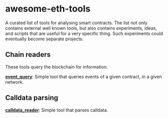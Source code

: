 # awesome-eth-tools
A curated list of tools for analysing smart contracts. The list not only contains external well known tools, but also contains experiments, ideas, and scripts that are useful for a very specific thing. Such experiments could eventually become separate projects.

## Chain readers

These tools query the blockchain for information.

**[event_query](https://github.com/ajsantander/awesome-eth-tools/tree/master/event_query)**:
Simple tool that queries events of a given contract, in a given network.

## Calldata parsing

**[calldata_reader](https://github.com/ajsantander/awesome-eth-tools/tree/master/calldata_reader)**:
Simple tool that parses calldata.
